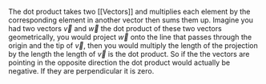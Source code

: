 The dot product takes two [[Vectors]] and multiplies each element by the corresponding element in another vector then sums them up. Imagine you had two vectors $\vec{v}$ and $\vec{w}$ the dot product of these two vectors geometrically, you would project $\vec{w}$ onto the line that passes through the origin and the tip of $\vec{v}$, then you would multiply the length of the projection by the length the length of $\vec{v}$ is the dot product. So if the the vectors are pointing in the opposite direction the dot product would actually be negative. If they are perpendicular it is zero.